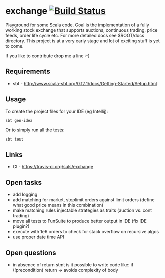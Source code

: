 exchange [![Build Status](https://travis-ci.org/suls/exchange.png?branch=master)](https://travis-ci.org/suls/exchange)
========

Playground for some Scala code. Goal is the implementation of a fully working stock exchange that supports auctions,
continuous trading, price feeds, order life cycle etc. For more detailed docs see $ROOT/docs directory.
This project is at a very early stage and lot of exciting stuff is yet to come.

If you like to contribute drop me a line :-)


Requirements
------------
* sbt - <http://www.scala-sbt.org/0.12.1/docs/Getting-Started/Setup.html>

Usage
-----
To create the project files for your IDE (eg Intellij):

	sbt gen-idea
	                                                        
Or to simply run all the tests:

    sbt test

Links
-----
* CI - <https://travis-ci.org/suls/exchange>

Open tasks
-----------
* add logging
* add matching for market, stoplimit orders against limit orders (define what good price means in this combination)
* make matching rules injectable strategies as traits (auction vs. cont trading)
* move all tests to FunSuite to produce better output in IDE (fix IDE plugin?)
* execute with 1e6 orders to check for stack overflow on recursive algos
* use proper date time API

Open questions
--------------
* in absence of return stmt is it possible to write code like:  if (!precondition) return -> avoids complexity of body
